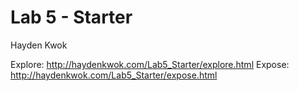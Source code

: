 # Lab 5 - Starter
Hayden Kwok

Explore: http://haydenkwok.com/Lab5_Starter/explore.html
Expose: http://haydenkwok.com/Lab5_Starter/expose.html
